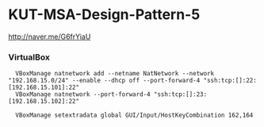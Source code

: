 # KUT-MSA-Design-Pattern-5

http://naver.me/G6frYiaU

### VirtualBox 

      VBoxManage natnetwork add --netname NatNetwork --network "192.168.15.0/24" --enable --dhcp off --port-forward-4 "ssh:tcp:[]:22:[192.168.15.101]:22"
      VBoxManage natnetwork --port-forward-4 "ssh:tcp:[]:23:[192.168.15.102]:22"
      
      VBoxManage setextradata global GUI/Input/HostKeyCombination 162,164
